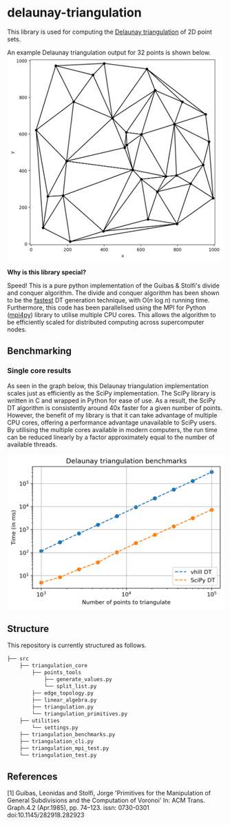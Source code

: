 # delaunay-triangulation
This library is used for computing the [Delaunay triangulation](https://en.wikipedia.org/wiki/Delaunay_triangulation) of 2D point sets.

An example Delaunay triangulation output for 32 points is shown below.
<img src="./images/Figure 2021-02-24 110617.png" alt="drawing" width="500"/>

**Why is this library special?**

Speed! This is a pure python implementation of the Guibas &amp; Stolfi's divide and conquer algorithm. The divide and conquer algorithm has been shown to be the [fastest](https://people.eecs.berkeley.edu/~jrs/meshpapers/SuDrysdale.pdf) DT generation technique, with O(*n* log *n*) running time. Furthermore, this code has been parallelised using the MPI for Python ([mpi4py](https://github.com/mpi4py/mpi4py)) library to utilise multiple CPU cores. This allows the algorithm to be efficiently scaled for distributed computing across supercomputer nodes.

## Benchmarking

### Single core results

As seen in the graph below, this Delaunay triangulation implementation scales just as efficiently as the SciPy implementation. The SciPy library is written in C and wrapped in Python for ease of use. As a result, the SciPy DT algorithm is consistently around 40x faster for a given number of points. However, the benefit of my library is that it can take advantage of multiple CPU cores, offering a performance advantage unavailable to SciPy users. By utilising the multiple cores available in modern computers, the run time can be reduced linearly by a factor approximately equal to the number of available threads.

<img src="./images/Figure 2021-07-02 210145.png" alt="drawing" width="700"/>

## Structure
This repository is currently structured as follows.

    ├── src
        ├── triangulation_core
            ├── points_tools
                ├── generate_values.py
                └── split_list.py
            ├── edge_topology.py
            ├── linear_algebra.py
            ├── triangulation.py
            └── triangulation_primitives.py
        ├── utilities
            └── settings.py
        ├── triangulation_benchmarks.py
        ├── triangulation_cli.py
        ├── triangulation_mpi_test.py
        └── triangulation_test.py

## References
<a id="1">[1]</a>
Guibas, Leonidas and Stolfi, Jorge
'Primitives for the Manipulation of General Subdivisions and the Computation of Voronoi'
In: ACM Trans. Graph.4.2  (Apr.1985),  pp.  74–123.
issn:  0730-0301
doi:10.1145/282918.282923
